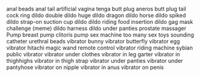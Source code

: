 anal beads
anal tail
artificial vagina
tenga
butt plug
aneros
butt plug tail
cock ring
dildo
double dildo
huge dildo
dragon dildo
horse dildo
spiked dildo
strap-on
suction cup dildo
dildo riding
food insertion
dildo gag
mask challenge (meme)
dildo harness
dildo under panties
prostate massager
Pump
breast pump
clitoris pump
sex machine
too many sex toys
sounding
catheter
urethral beads
vibrator
bunny vibrator
butterfly vibrator
egg vibrator
hitachi magic wand
remote control vibrator
riding machine
sybian
public vibrator
vibrator under clothes
vibrator in leg garter
vibrator in thighhighs
vibrator in thigh strap
vibrator under panties
vibrator under pantyhose
vibrator on nipple
vibrator in anus
vibrator on penis
